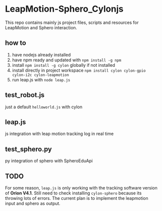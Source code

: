 # LeapMotion-Sphero_Cylonjs
This repo contains mainly js project files, scripts and resources for LeapMotion and Sphero interaction.

## how to
1. have nodejs already installed
2. have npm ready and updated with `npm install -g npm`
3. install `npm install -g cylon` globally if not installed
4. install directly in project workspace `npm install cylon cylon-gpio cylon-i2c cylon-leapmotion`
5. run leap.js with `node leap.js`

## test_robot.js
just a default `helloworld.js` with cylon

## leap.js
js integration with leap motion tracking log in real time

## test_sphero.py
py integration of sphero with SpheroEduApi

## TODO
For some reason, `leap.js` is only working with the tracking software version of **Orion V4.1**.
Still need to check installing `cylon-sphero` because its throwing lots of errors.
The current plan is to implement the leapmotion input and sphero as output.
